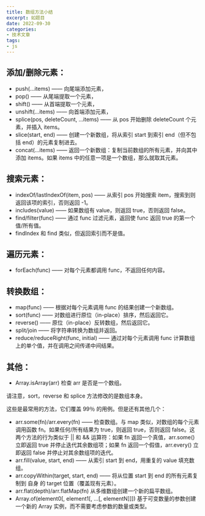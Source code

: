 ```yaml
---
title: 数组方法小结
excerpt: 如题目
date: 2022-09-30
categories:
- 技术文章
tags:
- js
---
```


## 添加/删除元素：
- push(…items) —— 向尾端添加元素，
- pop() —— 从尾端提取一个元素，
- shift() —— 从首端提取一个元素，
- unshift(…items) —— 向首端添加元素，
- splice(pos, deleteCount, …items) —— 从 pos 开始删除 deleteCount 个元素，并插入 items。
- slice(start, end) —— 创建一个新数组，将从索引 start 到索引 end（但不包括 end）的元素复制进去。
- concat(…items) —— 返回一个新数组：复制当前数组的所有元素，并向其中添加 items。如果 items 中的任意一项是一个数组，那么就取其元素。

## 搜索元素：
- indexOf/lastIndexOf(item, pos) —— 从索引 pos 开始搜索 item，搜索到则返回该项的索引，否则返回 -1。
- includes(value) —— 如果数组有 value，则返回 true，否则返回 false。
- find/filter(func) —— 通过 func 过滤元素，返回使 func 返回 true 的第一个值/所有值。
- findIndex 和 find 类似，但返回索引而不是值。

## 遍历元素：
- forEach(func) —— 对每个元素都调用 func，不返回任何内容。

## 转换数组：
- map(func) —— 根据对每个元素调用 func 的结果创建一个新数组。
- sort(func) —— 对数组进行原位（in-place）排序，然后返回它。
- reverse() —— 原位（in-place）反转数组，然后返回它。
- split/join —— 将字符串转换为数组并返回。
- reduce/reduceRight(func, initial) —— 通过对每个元素调用 func 计算数组上的单个值，并在调用之间传递中间结果。

## 其他：
- Array.isArray(arr) 检查 arr 是否是一个数组。

请注意，sort，reverse 和 splice 方法修改的是数组本身。

这些是最常用的方法，它们覆盖 99％ 的用例。但是还有其他几个：

- arr.some(fn)/arr.every(fn) —— 检查数组。与 map 类似，对数组的每个元素调用函数 fn。如果任何/所有结果为 true，则返回 true，否则返回 false。这两个方法的行为类似于 || 和 && 运算符：如果 fn 返回一个真值，arr.some() 立即返回 true 并停止迭代其余数组项；如果 fn 返回一个假值，arr.every() 立即返回 false 并停止对其余数组项的迭代。
- arr.fill(value, start, end) —— 从索引 start 到 end，用重复的 value 填充数组。
- arr.copyWithin(target, start, end) —— 将从位置 start 到 end 的所有元素复制到 自身 的 target 位置（覆盖现有元素）。
- arr.flat(depth)/arr.flatMap(fn) 从多维数组创建一个新的扁平数组。
- Array.of(element0[, element1[, …[, elementN]]]) 基于可变数量的参数创建一个新的 Array 实例，而不需要考虑参数的数量或类型。
